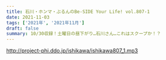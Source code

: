 ```yaml
---
title: 石川・ホンマ・ぶるんのBe-SIDE Your Life! vol.807-1
date: 2021-11-03
tags: ['2021年', '2021年11月']
draft: false
summary: 10/30収録！土曜日の昼下がり…石川さん…これはスクープか！？
---
```


http://project-phi.ddo.jp/ishikawa/ishikawa807_1.mp3
